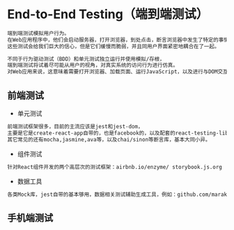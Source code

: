 # End-to-End Testing（端到端测试）
```md
端到端测试模拟用户行为。
在Web应用程序中，他们会启动服务器，打开浏览器，到处点击，断言浏览器中发生了特定的事情，让我们相信功能可以正常运行。
这些测试会给我们巨大的信心，但是它们缓慢而脆弱，并且同用户界面紧密地耦合在了一起。

不同于行为驱动测试（BDD）和单元测试独立运行并使用模拟/存根，
端到端测试将试着尽可能从用户的视角，对真实系统的访问行为进行仿真。
对Web应用来说，这意味着需要打开浏览器、加载页面、运行JavaScript，以及进行与DOM交互等操作。
```

## 前端测试
* 单元测试
```md
前端测试框架很多，目前的主流应该是jest和jest-dom，
主要是它是create-react-app自带的，也是facebook的，以及配套的react-testing-library。
其它常见的还有mocha,jasmine,ava等，以及chai/sinon等断言库，基本大同小异。
```
* 组件测试
```md
针对React组件开发的两个高层次的测试框架：airbnb.io/enzyme/ storybook.js.org
```
* 数据工具
```md
各类Mock库，jest自带的基本够用，数据相关测试辅助生成工具，例如：github.com/marak/Faker。
```

## 手机端测试
